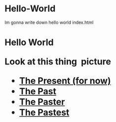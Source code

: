 # Hello-World
Im gonna write down hello world
index.html
<!doctype html>
<h1> Hello World
<p> Look at this thing
<img> picture
<ul><li><a href="Exercise04.html" alt="Fourth experiment">The Present (for now)</a></li>
<li><a href="Exercise03.html" alt="Previous version of this website">The Past</a></li>
            <li><a href="Exercise02.html" alt="Previous version of this website sooner back">The Paster</a></li>
            <li><a href="README.md" alt="First version of this website">The Pastest</a></li></ul>
